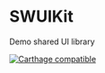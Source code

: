 # SWUIKit
Demo shared UI library

[![Carthage compatible](https://img.shields.io/badge/Carthage-compatible-4BC51D.svg?style=flat)](https://github.com/Carthage/Carthage)
